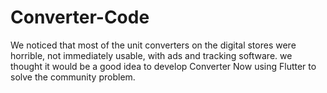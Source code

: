 # Converter-Code
We noticed that most of the unit converters on the digital stores were horrible, not immediately usable, with ads and tracking software. we thought it would be a good idea to develop Converter Now using Flutter to solve the community problem.
